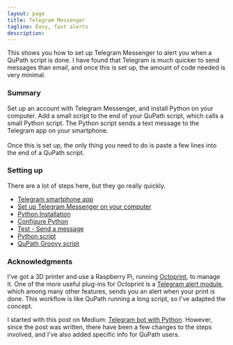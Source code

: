 ```yaml
---
layout: page
title: Telegram Messenger
tagline: Easy, fast alerts
description: 
---
```


This shows you how to set up Telegram Messenger to alert you when a QuPath script is done.  I have found that Telegram is much quicker to send messages than email, and once this is set up, the amount of code needed is very minimal.

### Summary
Set up an account with Telegram Messenger, and install Python on your computer.  Add a small script to the end of your QuPath script, which calls a small Python script.  The Python script sends a text message to the Telegram app on your smartphone.
<br>
<br>
Once this is set up, the only thing you need to do is paste a few lines into the end of a QuPath script.
<br>

### Setting up
There are a lot of steps here, but they go really quickly.

- [Telegram smartphone app](telegram_app.html)
- [Set up Telegram Messenger on your computer](telegram_setup.html)
- [Python Installation](python_install.html)
- [Configure Python](python_config.html)
- [Test - Send a message](test_message.html)
- [Python script](python_script.html)
- [QuPath Groovy script](groovy_script.html)


### Acknowledgments<br>
I've got a 3D printer and use a Raspberry Pi, running [Octoprint](https://octoprint.org/), to manage it.  One of the more useful plug-ins for Octoprint is a [Telegram alert module](https://github.com/fabianonline/OctoPrint-Telegram), which among many other features, sends you an alert when your print is done.  This workflow is like QuPath running a long script, so I've adapted the concept.

I started with this post on Medium:
[Telegram bot with Python](https://medium.com/@robertbracco1/how-to-write-a-telegram-bot-to-send-messages-with-python-bcdf45d0a580).
However, since the post was written, there have been a few changes to the steps involved, and I've also added specific info for QuPath users.

